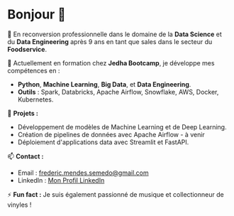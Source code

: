 # Bonjour 👋

🚀 En reconversion professionnelle dans le domaine de la **Data Science** et du **Data Engineering** après 9 ans en tant que sales dans le secteur du **Foodservice**.

🌱 Actuellement en formation chez **Jedha Bootcamp**, je développe mes compétences en :
- **Python**, **Machine Learning**, **Big Data**, et **Data Engineering**.
- **Outils** : Spark, Databricks, Apache Airflow, Snowflake, AWS, Docker, Kubernetes.

🔧 **Projets :**
- Développement de modèles de Machine Learning et de Deep Learning.
- Création de pipelines de données avec Apache Airflow - à venir
- Déploiement d'applications data avec Streamlit et FastAPI.

📫 **Contact :**
- Email : frederic.mendes.semedo@gmail.com
- LinkedIn : [Mon Profil LinkedIn](https://www.linkedin.com/in/frédéric-mendes-semedo/)

⚡ **Fun fact :** Je suis également passionné de musique et collectionneur de vinyles !
